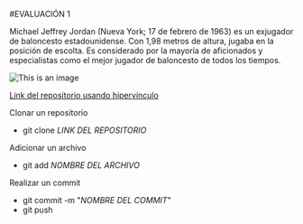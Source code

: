 #EVALUACIÓN 1

Michael Jeffrey Jordan (Nueva York; 17 de febrero de 1963) es un exjugador de baloncesto estadounidense. Con 1,98 metros de altura, jugaba en la posición de escolta. Es considerado por la mayoría de aficionados y especialistas como el mejor jugador de baloncesto de todos los tiempos.

![This is an image](https://www.biografiasyvidas.com/biografia/j/fotos/jordan_michael_1.jpg)

[Link del repositorio usando hipervínculo](https://github.com/jfUPB/sc-2022-20-eval1-JU4NP4260.git)

Clonar un repositorio
- git clone *LINK DEL REPOSITORIO*

Adicionar un archivo
- git add *NOMBRE DEL ARCHIVO*

Realizar un commit
- git commit -m "*NOMBRE DEL COMMIT*"
- git push 

